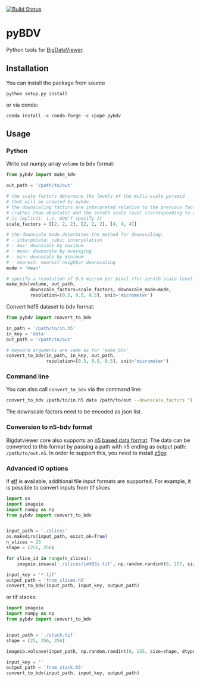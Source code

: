 [![Build Status](https://github.com/constantinpape/pybdv/workflows/build/badge.svg)](https://github.com/constantinpape/pybdv/actions)

# pyBDV

Python tools for [BigDataViewer](https://imagej.net/BigDataViewer).


## Installation

You can install the package from source
```
python setup.py install
```
or via conda:
```
conda install -c conda-forge -c cpape pybdv
```


## Usage

### Python

Write out numpy array `volume` to bdv format:
```python
from pybdv import make_bdv

out_path = '/path/to/out'

# the scale factors determine the levels of the multi-scale pyramid
# that will be created by pybdv.
# the downscaling factors are interpreted relative to the previous factor
# (rather than absolute) and the zeroth scale level (corresponding to [1, 1, 1])
# is implicit, i.e. DON'T specify it
scale_factors = [[2, 2, 2], [2, 2, 2], [4, 4, 4]]

# the downscale mode determines the method for downscaling:
# - interpolate: cubic interpolation
# - max: downscale by maximum
# - mean: downscale by averaging
# - min: downscale by minimum
# - nearest: nearest neighbor downscaling
mode = 'mean'

# specify a resolution of 0.5 micron per pixel (for zeroth scale level)
make_bdv(volume, out_path,
         downscale_factors=scale_factors, downscale_mode=mode,
         resolution=[0.5, 0.5, 0.5], unit='micrometer')
```

Convert hdf5 dataset to bdv format:
```python
from pybdv import convert_to_bdv

in_path = '/path/to/in.h5'
in_key = 'data'
out_path = '/path/to/out'

# keyword arguments are same as for 'make_bdv'
convert_to_bdv(in_path, in_key, out_path,
               resolution=[0.5, 0.5, 0.5], unit='micrometer')
```

### Command line

You can also call `convert_to_bdv` via the command line:
```bash
convert_to_bdv /path/to/in.h5 data /path/to/out --downscale_factors "[[2, 2, 2], [2, 2, 2], [4, 4, 4]]" --downscale_mode nearest --resolution 0.5 0.5 0.5 --unit micrometer
```

The downscale factors need to be encoded as json list.


### Conversion to n5-bdv format

Bigdatviewer core also supports an [n5 based data format](https://github.com/bigdataviewer/bigdataviewer-core/blob/master/BDV%20N5%20format.md). The data can be converted to this format by passing a path with n5 ending as output path: `/path/to/out.n5`. In order to support this, you need to install [z5py](https://github.com/constantinpape/z5).


### Advanced IO options

If [elf](https://github.com/constantinpape/elf) is available, additional file input formats are supported.
For example, it is possible to convert inputs from tif slices

```python
import os
import imageio
import numpy as np
from pybdv import convert_to_bdv


input_path = './slices'
os.makedirs(input_path, exist_ok=True)
n_slices = 25
shape = (256, 256)

for slice_id in range(n_slices):
    imageio.imsave('./slices/im%03i.tif', np.random.randint(0, 255, size=shape, dtype='uint8'))

input_key = '*.tif'
output_path = 'from_slices.h5'
convert_to_bdv(input_path, input_key, output_path)
```

or tif stacks:

```python
import imageio
import numpy as np
from pybdv import convert_to_bdv


input_path = './stack.tif'
shape = (25, 256, 256)

imageio.volsave(input_path, np.random.randint(0, 255, size=shape, dtype='uint8'))

input_key = ''
output_path = 'from_stack.h5'
convert_to_bdv(input_path, input_key, output_path)
```

